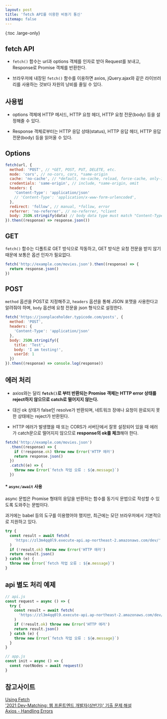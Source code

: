```yaml
---
layout: post
title: 'fetch API를 이용한 비동기 통신'
sitemap: false
---
```


{:toc .large-only}

## fetch API

- `fetch()` 함수는 url과 options 객체를 인자로 받아 Request를 보내고, Response로 Promise 객체를 반환한다.

- 브라우저에 내장된 `fetch()` 함수를 이용하면 axios, jQuery.ajax와 같은 라이브러리를 사용하는 것보다 자원의 낭비를 줄일 수 있다.

## 사용법

- options 객체에 HTTP 메서드, HTTP 요청 헤더, HTTP 요청 전문(body) 등을 설정해줄 수 있다.

- Response 객체로부터는 HTTP 응답 상태(status), HTTP 응답 헤더, HTTP 응답 전문(body) 등을 읽어올 수 있다.

## Options

```js
fetch(url, {
  method: 'POST', // *GET, POST, PUT, DELETE, etc.
  mode: 'cors', // no-cors, cors, *same-origin
  cache: 'no-cache', // *default, no-cache, reload, force-cache, only-if-cached
  credentials: 'same-origin', // include, *same-origin, omit
  headers: {
    'Content-Type': 'application/json'
    // 'Content-Type': 'application/x-www-form-urlencoded',
  },
  redirect: 'follow', // manual, *follow, error
  referrer: 'no-referrer', // no-referrer, *client
  body: JSON.stringify(data) // body data type must match "Content-Type" header
}).then((response) => response.json())
```

## GET

`fetch()` 함수는 디폴트로 GET 방식으로 작동하고, GET 방식은 요청 전문을 받지 않기 때문에 보통은 옵션 인자가 필요없다.

```js
fetch('http://example.com/movies.json').then((response) => {
  return response.json()
})
```

## POST

`method` 옵션을 POST로 지정해주고, `headers` 옵션을 통해 JSON 포맷을 사용한다고 알려줘야 하며, `body` 옵션에 요청 전문을 json 형식으로 설정한다.

```js
fetch('https://jsonplaceholder.typicode.com/posts', {
  method: 'POST',
  headers: {
    'Content-Type': 'application/json'
  },
  body: JSON.stringify({
    title: 'Test',
    body: 'I am testing!',
    userId: 1
  })
}).then((response) => console.log(response))
```

## 에러 처리

- axios와는 달리 **`fetch()`로 부터 반환되는 Promise 객체는 HTTP error 상태를 reject하지 않으므로 catch로 떨어지지 않는다.**

- 대신 ok 상태가 false인 resolve가 반환되며, 네트워크 장애나 요청이 완료되지 못한 상태에는 reject가 반환된다.

- HTTP 에러가 발생했을 때 또는 CORS가 서버단에서 잘못 설정되어 있을 때 에러가 catch문으로 떨어지지 않으므로 **response의 ok를 체크**해야 한다.

```js
fetch('http://example.com/movies.json')
  .then((response) => {
    if (!response.ok) throw new Error('HTTP 에러')
    return response.json()
  })
  .catch((e) => {
    throw new Error(`fetch 작업 오류 : ${e.message}`)
  })
```

#### \* `async/await` 사용

async 문법은 Promise 형태의 응답을 반환하는 함수를 동기식 문법으로 작성할 수 있도록 도와주는 문법이다.

과거에는 babel 등의 도구를 이용했어야 했지만, 최근에는 모던 브라우저에서 기본적으로 지원하고 있다.

```js
try {
  const result = await fetch(
    'https://zl3m4qq0l9.execute-api.ap-northeast-2.amazonaws.com/dev/'
  )
  if (!result.ok) throw new Error('HTTP 에러')
  return result.json()
} catch (e) {
  throw new Error(`fetch 작업 오류 : ${e.message}`)
}
```

## api 별도 처리 예제

```js
// api.js
const request = async () => {
  try {
    const result = await fetch(
      'https://zl3m4qq0l9.execute-api.ap-northeast-2.amazonaws.com/dev/'
    )
    if (!result.ok) throw new Error('HTTP 에러')
    return result.json()
  } catch (e) {
    throw new Error(`fetch 작업 오류 : ${e.message}`)
  }
}

// app.js
const init = async () => {
  const rootNodes = await request()
}
```

## 참고사이트

[Using Fetch](https://developer.mozilla.org/ko/docs/Web/API/Fetch_API/Using_Fetch)<br/>
['2021 Dev-Matching: 웹 프론트엔드 개발자(상반기)' 기출 문제 해설](https://prgms.tistory.com/53)<br/>
[Axios - Handling Errors](https://axios-http.com/docs/handling_errors)
